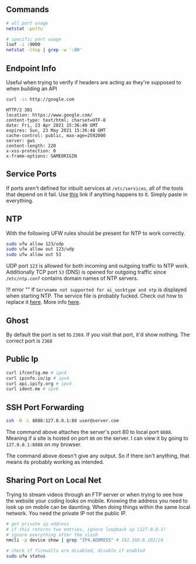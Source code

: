 ## Commands

``` bash
# all port usage
netstat -pnltu

# specific port usage
lsof -i :9000
netstat -ltnp | grep -w ':80'
```

## Endpoint Info

Useful when trying to verify if headers are acting as they're supposed to when building an API

``` bash
curl -is http://google.com
```

```
HTTP/2 301 
location: https://www.google.com/
content-type: text/html; charset=UTF-8
date: Fri, 23 Apr 2021 15:36:48 GMT
expires: Sun, 23 May 2021 15:36:48 GMT
cache-control: public, max-age=2592000
server: gws
content-length: 220
x-xss-protection: 0
x-frame-options: SAMEORIGIN
```

## Service Ports

If ports aren't defined for inbuilt services at `/etc/services`, all of the tools that depend on it fail. Use [this](http://www.penguintutor.com/linux/network-services-ports) link if anything happens to it. Simply paste in everything.


## NTP

With the following UFW rules should be present for NTP to work correctly.


``` bash
sudo ufw allow 123/udp
sudo ufw allow out 123/udp
sudo ufw allow out 53
```

UDP port `123` is allowed for both incoming and outgoing traffic to NTP work. Additionally  TCP port `53` (DNS) is opened for outgoing traffic since `/etc/ntp.conf` contains domain names of NTP servers.

!!! error ""
    If `Servname not supported for ai_socktype and ntp` is displayed when starting NTP. The service file is probably fucked. Check out how to replace it [here](../networking/#service-ports). More info [here](https://www.ducea.com/2006/09/11/error-servname-not-supported-for-ai_socktype/).


## Ghost

By default the port is set to `2369`. If you visit that port, it'd show nothing. The correct port is `2368`

## Public Ip

``` bash
curl ifconfig.me # ipv4
curl ipinfo.io/ip # ipv4
curl api.ipify.org # ipv4
curl ident.me # ipv6
```

## SSH Port Forwarding

``` bash
ssh -N -L 8888:127.0.0.1:80 user@server.com
```
The command above attaches the server's port 80 to local port `8888`. Meaning if a site is hosted on port `80` on the server. I can view it by going to `127.0.0.1:8888` on my browser.

The command above doesn't give any output. So if there isn't anything, that means its probably working as intended.

## Sharing Port on Local Net

Trying to stream videos through an FTP server or when trying to see how the website your coding looks on mobile. Knowing the address you need to look up on mobile can be daunting. When doing things within the same local network. You need the private IP not the public IP.

``` bash
# get private ip address
# if this returns two entries, ignore loopback ip (127.0.0.1)
# ignore everything after the slash
nmcli -p device show | grep "IP4.ADDRESS" # 192.168.8.102/24

# check if firewalls are disabled, disable if enabled
sudo ufw status
```